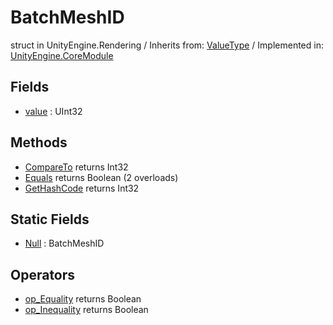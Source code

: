 # BatchMeshID
struct in UnityEngine.Rendering
 / Inherits from: <a href="https://docs.unity3d.com/6000.2/Documentation/ScriptReference/ValueType.html">ValueType</a> / Implemented in: <a href="https://docs.unity3d.com/6000.2/Documentation/ScriptReference/UnityEngine.CoreModule.html">UnityEngine.CoreModule</a>

## Fields
- <a href="https://docs.unity3d.com/6000.2/Documentation/ScriptReference/BatchMeshID-value.html">value</a> : UInt32

## Methods
- <a href="https://docs.unity3d.com/6000.2/Documentation/ScriptReference/BatchMeshID.CompareTo.html">CompareTo</a> returns Int32
- <a href="https://docs.unity3d.com/6000.2/Documentation/ScriptReference/BatchMeshID.Equals.html">Equals</a> returns Boolean (2 overloads)
- <a href="https://docs.unity3d.com/6000.2/Documentation/ScriptReference/BatchMeshID.GetHashCode.html">GetHashCode</a> returns Int32

## Static Fields
- <a href="https://docs.unity3d.com/6000.2/Documentation/ScriptReference/BatchMeshID-Null.html">Null</a> : BatchMeshID

## Operators
- <a href="https://docs.unity3d.com/6000.2/Documentation/ScriptReference/BatchMeshID.op_Equality.html">op_Equality</a> returns Boolean
- <a href="https://docs.unity3d.com/6000.2/Documentation/ScriptReference/BatchMeshID.op_Inequality.html">op_Inequality</a> returns Boolean
